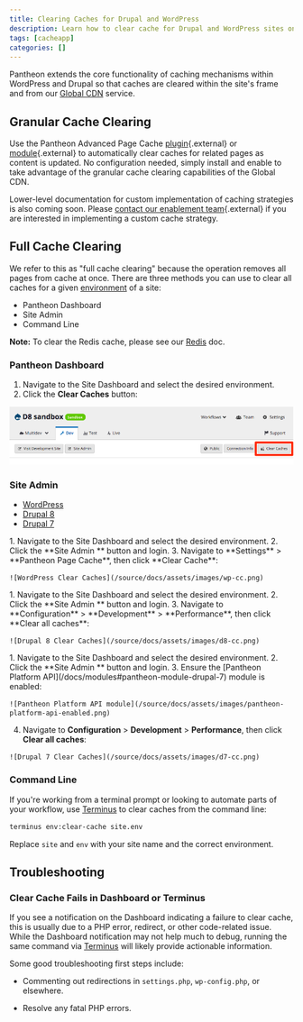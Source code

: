 ```yaml
---
title: Clearing Caches for Drupal and WordPress
description: Learn how to clear cache for Drupal and WordPress sites on Pantheon's Global CDN.
tags: [cacheapp]
categories: []
---
```

Pantheon extends the core functionality of caching mechanisms within WordPress and Drupal so that caches are cleared within the site's frame and from our [Global CDN](/docs/global-cdn/) service.

## Granular Cache Clearing
Use the Pantheon Advanced Page Cache [plugin](https://wordpress.org/plugins/pantheon-advanced-page-cache/){.external} or [module](https://www.drupal.org/project/pantheon_advanced_page_cache){.external} to automatically clear caches for related pages as content is updated. No configuration needed, simply install and enable to take advantage of the granular cache clearing capabilities of the Global CDN.

Lower-level documentation for custom implementation of caching strategies is also coming soon. Please [contact our enablement team](https://pantheon.io/agencies/learn-pantheon?docs){.external} if you are interested in implementing a custom cache strategy.

## Full Cache Clearing
We refer to this as "full cache clearing" because the operation removes all pages from cache at once. There are three methods you can use to clear all caches for a given [environment](/docs/pantheon-workflow/) of a site:

- Pantheon Dashboard
- Site Admin
- Command Line

**Note:** To clear the Redis cache, please see our [Redis](/docs/redis/#clear-cache) doc.

### Pantheon Dashboard
1. Navigate to the Site Dashboard and select the desired environment.
2. Click the **Clear Caches** button:

  ![Clear Cache Button](/source/docs/assets/images/clear-cache-button.png)

### Site Admin
<!-- Nav tabs -->
<ul class="nav nav-tabs" role="tablist">
  <!-- Active tab -->
  <li id="tab-1-id" role="presentation" class="active"><a href="#tab-1-anchor" aria-controls="tab-1-anchor" role="tab" data-toggle="tab">WordPress</a></li>

  <!-- 2nd Tab Nav -->
  <li id="tab-2-id" role="presentation"><a href="#tab-2-anchor" aria-controls="tab-2-anchor" role="tab" data-toggle="tab">Drupal 8</a></li>

  <!-- 3rd Tab Nav -->
  <li id="tab-3-id" role="presentation"><a href="#tab-3-anchor" aria-controls="tab-3-anchor" role="tab" data-toggle="tab">Drupal 7</a></li>
</ul>

<!-- Tab panes -->
<div class="tab-content">
  <!-- Active pane content -->
  <div role="tabpanel" class="tab-pane active" id="tab-1-anchor" markdown="1">
  1. Navigate to the Site Dashboard and select the desired environment.
  2. Click the **Site Admin <span class="glyphicons glyphicons-new-window-alt"></span>** button and login.
  3. Navigate to **Settings** > **Pantheon Page Cache**, then click **Clear Cache**:

    ![WordPress Clear Caches](/source/docs/assets/images/wp-cc.png)

  </div>

  <!-- 2nd pane content -->
  <div role="tabpanel" class="tab-pane" id="tab-2-anchor" markdown="1">
  1. Navigate to the Site Dashboard and select the desired environment.
  2. Click the **Site Admin <span class="glyphicons glyphicons-new-window-alt"></span>** button and login.
  3. Navigate to **Configuration** > **Development** > **Performance**, then click **Clear all caches**:

    ![Drupal 8 Clear Caches](/source/docs/assets/images/d8-cc.png)

  </div>

  <!-- 3rd pane content -->
  <div role="tabpanel" class="tab-pane" id="tab-3-anchor" markdown="1">
  1. Navigate to the Site Dashboard and select the desired environment.
  2. Click the **Site Admin <span class="glyphicons glyphicons-new-window-alt"></span>** button and login.
  3. Ensure the [Pantheon Platform API](/docs/modules#pantheon-module-drupal-7) module is enabled:

    ![Pantheon Platform API module](/source/docs/assets/images/pantheon-platform-api-enabled.png)

  4. Navigate to **Configuration** > **Development** > **Performance**, then click **Clear all caches**:

    ![Drupal 7 Clear Caches](/source/docs/assets/images/d7-cc.png)

  </div>
</div>


### Command Line
If you're working from a terminal prompt or looking to automate parts of your workflow, use [Terminus](/docs/terminus/) to clear caches from the command line:

```bash
terminus env:clear-cache site.env
```

Replace `site` and `env` with your site name and the correct environment.

## Troubleshooting
### Clear Cache Fails in Dashboard or Terminus
If you see a notification on the Dashboard indicating a failure to clear cache, this is usually due to a PHP error, redirect, or other code-related issue. While the Dashboard notification may not help much to debug, running the same command via [Terminus](/docs/terminus/) will likely provide actionable information.

Some good troubleshooting first steps include:

 - Commenting out redirections in `settings.php`, `wp-config.php`, or elsewhere.

 - Resolve any fatal PHP errors.
